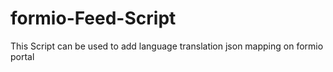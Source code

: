 # formio-Feed-Script
This Script can be used to add language translation json mapping on formio portal
